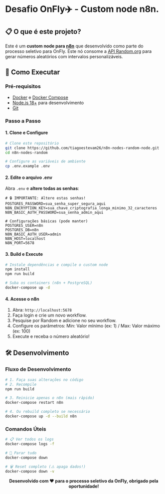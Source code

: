 # Desafio OnFly✈️ - Custom node n8n.

## 📋 O que é este projeto?

Este é um **custom node para [n8n](https://n8n.io)** que desenvolvido como parte do processo seletivo para OnFly. Este nó consome a [API Random.org](https://www.random.org/integers/) para gerar números aleatórios com intervalos personalizáveis.

## 🚀 Como Executar

### Pré-requisitos

- [Docker](https://docs.docker.com/get-docker/) e [Docker Compose](https://docs.docker.com/compose/install/)
- [Node.js 18+](https://nodejs.org/) para desenvolvimento
- [Git](https://git-scm.com/)

### Passo a Passo

#### 1. Clone e Configure

```bash
# Clone este repositório
git clone https://github.com/tiagoestevam26/n8n-nodes-random-node.git
cd n8n-nodes-random

# Configure as variáveis de ambiente
cp .env.example .env
```

#### 2. Edite o arquivo .env

Abra `.env` e **altere todas as senhas**:

```env
# 🔒 IMPORTANTE: Altere estas senhas!
POSTGRES_PASSWORD=sua_senha_super_segura_aqui
N8N_ENCRYPTION_KEY=sua_chave_criptografia_longa_minimo_32_caracteres
N8N_BASIC_AUTH_PASSWORD=sua_senha_admin_aqui

# Configurações básicas (pode manter)
POSTGRES_USER=n8n
POSTGRES_DB=n8n
N8N_BASIC_AUTH_USER=admin
N8N_HOST=localhost
N8N_PORT=5678
```

#### 3. Build e Execute

```bash
# Instale dependências e compile o custom node
npm install
npm run build

# Suba os containers (n8n + PostgreSQL)
docker-compose up -d
``` 
#### 4. Acesse o n8n

1. Abra: `http://localhost:5678`
2. Faça login e crie um novo workflow.
3. Pesquise por Random e adicione no seu workflow.
4. Configure os parâmetros: Min: Valor mínimo (ex: 1) / Max: Valor máximo (ex: 100)
5. Execute e receba o número aleatório!

## 🛠️ Desenvolvimento

### Fluxo de Desenvolvimento

```bash
# 1. Faça suas alterações no código
# 2. Recompile
npm run build

# 3. Reinicie apenas o n8n (mais rápido)
docker-compose restart n8n

# 4. Ou rebuild completo se necessário
docker-compose up -d --build n8n
```

### Comandos Úteis

```bash
# 📋 Ver todos os logs
docker-compose logs -f

# 🔄 Parar tudo
docker-compose down

# 🗑️ Reset completo (⚠️ apaga dados!)
docker-compose down -v
```

<div align="center">


**Desenvolvido com ❤️ para o processo seletivo da OnFly, obrigado pela oportunidade!**


</div>


